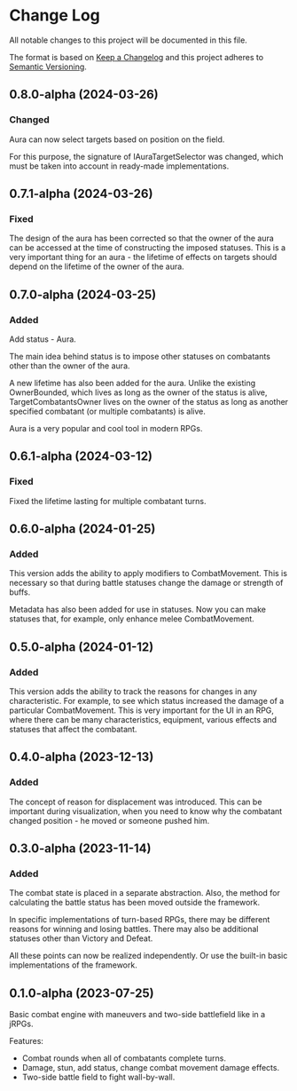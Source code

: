 # Change Log
All notable changes to this project will be documented in this file.
 
The format is based on [Keep a Changelog](http://keepachangelog.com/)
and this project adheres to [Semantic Versioning](http://semver.org/).

## 0.8.0-alpha (2024-03-26)

### Changed

Aura can now select targets based on position on the field.

For this purpose, the signature of IAuraTargetSelector was changed, which must be taken into account in ready-made implementations.

## 0.7.1-alpha (2024-03-26)

### Fixed

The design of the aura has been corrected so that the owner of the aura can be accessed at the time of constructing the imposed statuses. This is a very important thing for an aura - the lifetime of effects on targets should depend on the lifetime of the owner of the aura.

## 0.7.0-alpha (2024-03-25)

### Added

Add status - Aura.

The main idea behind status is to impose other statuses on combatants other than the owner of the aura.

A new lifetime has also been added for the aura. Unlike the existing OwnerBounded, which lives as long as the owner of the status is alive, TargetCombatantsOwner lives on the owner of the status as long as another specified combatant (or multiple combatants) is alive.

Aura is a very popular and cool tool in modern RPGs.

## 0.6.1-alpha (2024-03-12)

### Fixed

Fixed the lifetime lasting for multiple combatant turns.

## 0.6.0-alpha (2024-01-25)

### Added

This version adds the ability to apply modifiers to CombatMovement. This is necessary so that during battle statuses change the damage or strength of buffs.

Metadata has also been added for use in statuses. Now you can make statuses that, for example, only enhance melee CombatMovement.

## 0.5.0-alpha (2024-01-12)

### Added

This version adds the ability to track the reasons for changes in any characteristic. For example, to see which status increased the damage of a particular CombatMovement. This is very important for the UI in an RPG, where there can be many characteristics, equipment, various effects and statuses that affect the combatant.

## 0.4.0-alpha (2023-12-13)

### Added

The concept of reason for displacement was introduced. This can be important during visualization, when you need to know why the combatant changed position - he moved or someone pushed him.

## 0.3.0-alpha (2023-11-14)

### Added

The combat state is placed in a separate abstraction. Also, the method for calculating the battle status has been moved outside the framework.

In specific implementations of turn-based RPGs, there may be different reasons for winning and losing battles. There may also be additional statuses other than Victory and Defeat.

All these points can now be realized independently. Or use the built-in basic implementations of the framework.

## 0.1.0-alpha (2023-07-25)
  
Basic combat engine with maneuvers and two-side battlefield like in a jRPGs.

Features:
*   Combat rounds when all of combatants complete turns.
*   Damage, stun, add status, change combat movement damage effects.
*   Two-side battle field to fight wall-by-wall.